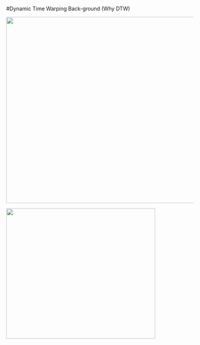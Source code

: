 #Dynamic Time Warping Back-ground (Why DTW)
<p align="center">
<img src="https://user-images.githubusercontent.com/89365465/133560464-bbf198f0-0318-4465-bb80-19d67a94ce5e.PNG" width="800" height="500"/>
</p>


<img src="https://user-images.githubusercontent.com/89365465/133560455-d2bf2c88-24a5-42f2-aef4-3b5befb7fb87.gif" width="400" height="350"/>
